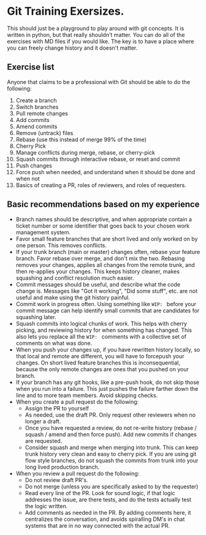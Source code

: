 # Git Training Exersizes.

This should just be a playground to play around with git concepts. It is
written in python, but that really shouldn't matter. You can do all of the
exercises with MD files if you would like. The key is to have a place where you
can freely change history and it doesn't matter.

## Exercise list
Anyone that claims to be a professional with Git should be able to do the
following:

1. Create a branch
2. Switch branches
3. Pull remote changes
4. Add commits
5. Amend commits
6. Remove (untrack) files
7. Rebase (use this instead of merge 99% of the time)
8. Cherry Pick
9. Manage conflicts during merge, rebase, or cherry-pick
10. Squash commits through interactive rebase, or reset and commit
11. Push changes
12. Force push when needed, and understand when it should be done and when not
13. Basics of creating a PR, roles of reviewers, and roles of requesters.

## Basic recommendations based on my experience

* Branch names should be descriptive, and when appropriate contain a ticket
    number or some identifier that goes back to your chosen work management
    system.
* Favor small feature branches that are short lived and only worked on by one
    person. This removes conflicts.
* If your trunk branch (main or master) changes often, rebase your feature
    branch. Favor rebase over merge, and don't mix the two. Rebasing removes
    your changes, applies all changes from the remote trunk, and then
    re-applies your changes. This keeps history cleaner, makes squashing and
    conflict resolution much easier.
* Commit messages should be useful, and describe what the code change is.
    Messages like "Got it working", "Did some stuff", etc. are not useful and
    make using the git history painful.
* Commit work in progress often. Using something like `WIP: ` before your
    commit message can help identify small commits that are candidates for
    squashing later.
* Squash commits into logical chunks of work. This helps with cherry picking,
    and reviewing history for when something has changed. This also lets you
    replace all the `WIP: ` comments with a collective set of comments on what
    was done.
* When you push your changes up, if you have rewritten history locally, so that
    local and remote are different, you will have to forcepush your changes. On
    short lived feature branches this is inconsequential, because the only
    remote changes are ones that you pushed on your branch.
* If your branch has any git hooks, like a pre-push hook, do not skip those
    when you run into a failure. This just pushes the failure farther down the
    line and to more team members. Avoid skipping checks.
* When you create a pull request do the following:
    * Assign the PR to yourself
    * As needed, use the draft PR. Only request other reviewers when no longer
        a draft.
    * Once you have requested a review, do not re-write history (rebase /
        squash / amend and then force push). Add new commits if changes are
        requested.
    * Consider squash and merge when merging into trunk. This can keep trunk
        history very clean and easy to cherry pick. If you are using git flow
        style branches, do not squash the commits from trunk into your long
        lived production branch.
* When you review a pull request do the following:
    * Do not review draft PR's.
    * Do not merge (unless you are specifically asked to by the requester)
    * Read every line of the PR. Look for sound logic, if that logic addresses
        the issue, are there tests, and do the tests actually test the logic
        written.
    * Add comments as needed in the PR. By adding comments here, it centralizes
        the conversation, and avoids spiralling DM's in chat systems that are
        in no way connected with the actual PR.
